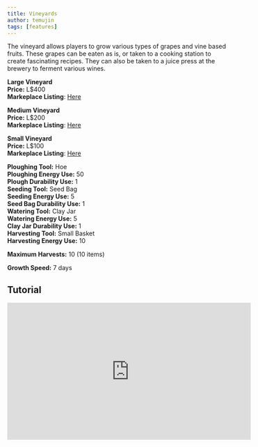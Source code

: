 ```yaml
---
title: Vineyards
author: temujin
tags: [features]
---
```

The vineyard allows players to grow various types of grapes and vine based fruits. These grapes can be eaten as is, or taken to a cooking station to create fascinating recipes. They can also be taken to a juice press at the brewery to ferment various wines.

**Large Vineyard**<br>
**Price:** L$400<br>
**Markeplace Listing**: [Here](https://marketplace.secondlife.com/p/SLC-Farmables-Large-Vineyard/23202555)<br>

**Medium Vineyard**<br>
**Price:** L$200<br>
**Markeplace Listing**: [Here](https://marketplace.secondlife.com/p/SLC-Farmables-Medium-Vineyard/23202564)<br>

**Small Vineyard**<br>
**Price:** L$100<br>
**Markeplace Listing**: [Here](https://marketplace.secondlife.com/p/SLC-Farmables-Small-Vineyard/23202576)<br>


**Ploughing Tool:** Hoe<br>
**Ploughing Energy Use:** 50<br>
**Plough Durability Use:** 1<br>
**Seeding Tool:** Seed Bag<br>
**Seeding Energy Use:** 5<br>
**Seed Bag Durability Use:** 1<br>
**Watering Tool:** Clay Jar<br>
**Watering Energy Use:** 5<br>
**Clay Jar Durability Use:** 1<br>
**Harvesting Tool:** Small Basket<br>
**Harvesting Energy Use:** 10<br>

**Maximum Harvests:** 10 (10 items)<br>

**Growth Speed:** 7 days

## Tutorial
<iframe width="560" height="315" src="https://www.youtube.com/embed/Yx0C9W6MG2Q" title="YouTube video player" frameborder="0" allow="accelerometer; autoplay; clipboard-write; encrypted-media; gyroscope; picture-in-picture" allowfullscreen></iframe>
